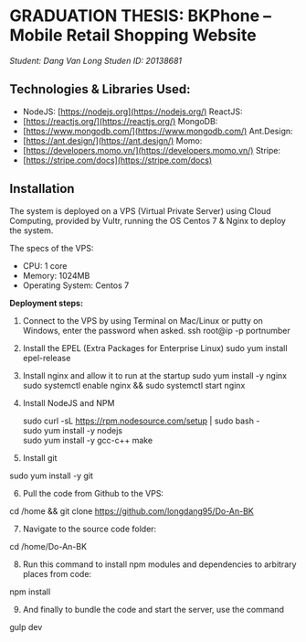 # GRADUATION THESIS: BKPhone – Mobile Retail Shopping Website

*Student: Dang Van Long
Studen ID: 20138681*

## Technologies & Libraries Used:

 -  NodeJS: [https://nodejs.org](https://nodejs.org/) ReactJS:
 -  [https://reactjs.org/](https://reactjs.org/) MongoDB:
 -  [https://www.mongodb.com/](https://www.mongodb.com/) Ant.Design:
 -  [https://ant.design/](https://ant.design/) Momo:
 -  [https://developers.momo.vn/](https://developers.momo.vn/) Stripe:
 -  [https://stripe.com/docs](https://stripe.com/docs)


## Installation

The system is deployed on a VPS (Virtual Private Server) using Cloud Computing, provided by Vultr, running the OS Centos 7 & Nginx to deploy the system.

The specs of the VPS:

- CPU: 1 core
- Memory: 1024MB
- Operating System: Centos 7
    
**Deployment steps:**
1.  Connect to the VPS by using Terminal on Mac/Linux or putty on Windows, enter the password when asked.
    ssh root@ip -p portnumber
2.  Install the EPEL (Extra Packages for Enterprise Linux)
sudo yum install epel-release
3.  Install nginx and allow it to run at the startup
sudo yum install -y nginx  
sudo systemctl enable nginx && sudo systemctl start nginx
4. Install NodeJS and NPM

    sudo curl -sL https://rpm.nodesource.com/setup | sudo bash -  
    sudo yum install -y nodejs  
    sudo yum install -y gcc-c++ make
5.  Install git
 

sudo yum install -y git 

6.  Pull the code from Github to the VPS:
    
cd /home && git clone https://github.com/longdang95/Do-An-BK
    
7.  Navigate to the source code folder:
    
 

cd /home/Do-An-BK 
    

8.  Run this command to install npm modules and dependencies to arbitrary places from code:
    
npm install
    
9.  And finally to bundle the code and start the server, use the command
    
gulp dev
